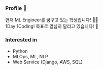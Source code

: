 ### Profile 👋
현재 ML Engineer를 꿈꾸고 있는 학생입니다! 🙋‍♂️  
1Day 1Coding! 목표로 열심히 달리고 있습니다! 🌱
### Interested in
- Python
- MLOps, ML, NLP
- Web Service (Django, AWS, SQL)
